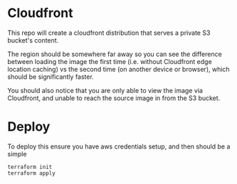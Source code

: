 # Cloudfront

This repo will create a cloudfront distribution that serves a private S3 bucket's content.

The region should be somewhere far away so you can see the difference between loading the image
the first time (i.e. without Cloudfront edge location caching) vs the second time (on another device or browser), which
should be significantly faster.

You should also notice that you are only able to view the image via Cloudfront, and unable to reach the source image in
from the S3 bucket.

# Deploy

To deploy this ensure you have aws credentials setup, and then should be a simple

```shell
terraform init
terraform apply
```

